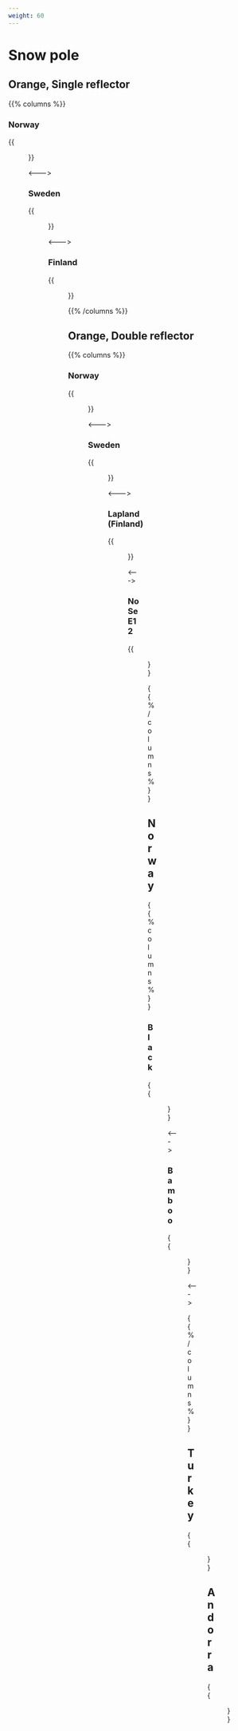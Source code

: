 ```yaml
---
weight: 60
---
```


# Snow pole

## Orange, Single reflector

{{% columns %}}

### Norway

{{<figure src="snowpole-no-1.png" caption="shorter" class="img-sm" >}}

<--->

### Sweden

{{<figure src="snowpole-se-1.png" caption="longer" class="img-sm" >}}

<--->

### Finland

{{<figure src="snowpole-fi.png" caption="close to the top" class="img-sm" >}}

{{% /columns %}}

## Orange, Double reflector

{{% columns %}}

### Norway

{{<figure src="snowpole-no-2.png" caption="shorter mid" class="img-sm" >}}

<--->

### Sweden

{{<figure src="snowpole-se-2.png" caption="longer mid" class="img-sm" >}}

<--->

### Lapland (Finland)

{{<figure src="snowpole-lap.png" caption="both longer" class="img-sm" >}}

<--->

### No Se E12

{{<figure src="snowpole-e12.png" caption="longer and closer" class="img-sm" >}}

{{% /columns %}}

## Norway

{{% columns %}}

### Black

{{<figure src="snowpole-black.png" caption="Bergen-Trondheim" class="img-sm" >}}

<--->

### Bamboo

{{<figure src="snowpole-bamboo.png" caption="South of Trondheim" class="img-sm" >}}

<--->

{{% /columns %}}

## Turkey

{{<figure src="snowpole-tr.png" caption="" class="img-md" >}}

## Andorra

{{<figure src="snowpole-ad.png" caption="" class="img-md" >}}

